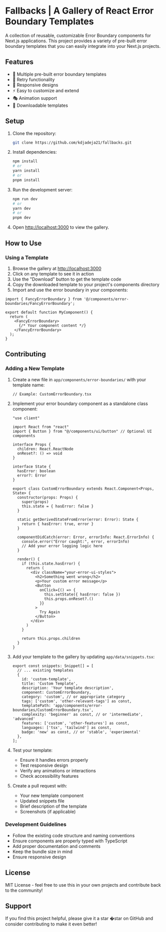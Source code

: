 # Fallbacks | A Gallery of React Error Boundary Templates

A collection of reusable, customizable Error Boundary components for Next.js applications. This project provides a variety of pre-built error boundary templates that you can easily integrate into your Next.js projects.

## Features

- 🎨 Multiple pre-built error boundary templates
- 🔄 Retry functionality
- 📱 Responsive designs
- ⚡ Easy to customize and extend
- 🎭 Animation support
- 💾 Downloadable templates

## Setup

1. Clone the repository:
   ```bash
   git clone https://github.com/kdjadeja21/fallbacks.git
   ```

2. Install dependencies:
   ```bash
   npm install
   # or
   yarn install
   # or
   pnpm install
   ```

3. Run the development server:
   ```bash
   npm run dev
   # or
   yarn dev
   # or
   pnpm dev
   ```

4. Open [http://localhost:3000](http://localhost:3000) to view the gallery.

## How to Use

### Using a Template

1. Browse the gallery at [http://localhost:3000](http://localhost:3000)
2. Click on any template to see it in action
3. Use the "Download" button to get the template code
4. Copy the downloaded template to your project's components directory
5. Import and use the error boundary in your components:

```tsx
import { FancyErrorBoundary } from '@/components/error-boundaries/FancyErrorBoundary';

export default function MyComponent() {
  return (
    <FancyErrorBoundary>
      {/* Your component content */}
    </FancyErrorBoundary>
  );
}
```

## Contributing

### Adding a New Template

1. Create a new file in `app/components/error-boundaries/` with your template name:
   ```tsx
   // Example: CustomErrorBoundary.tsx
   ```

2. Implement your error boundary component as a standalone class component:
   ```tsx
   "use client"

   import React from "react"
   import { Button } from "@/components/ui/button" // Optional UI components

   interface Props {
     children: React.ReactNode
     onReset?: () => void
   }

   interface State {
     hasError: boolean
     error?: Error
   }

   export class CustomErrorBoundary extends React.Component<Props, State> {
     constructor(props: Props) {
       super(props)
       this.state = { hasError: false }
     }

     static getDerivedStateFromError(error: Error): State {
       return { hasError: true, error }
     }

     componentDidCatch(error: Error, errorInfo: React.ErrorInfo) {
       console.error("Error caught:", error, errorInfo)
       // Add your error logging logic here
     }

     render() {
       if (this.state.hasError) {
         return (
           <div className="your-error-ui-styles">
             <h2>Something went wrong</h2>
             <p>Your custom error message</p>
             <Button
               onClick={() => {
                 this.setState({ hasError: false })
                 this.props.onReset?.()
               }}
             >
               Try Again
             </Button>
           </div>
         )
       }

       return this.props.children
     }
   }
   ```

3. Add your template to the gallery by updating `app/data/snippets.tsx`:
   ```tsx
   export const snippets: Snippet[] = [
     // ... existing templates
     {
       id: 'custom-template',
       title: 'Custom Template',
       description: 'Your template description',
       component: CustomErrorBoundary,
       category: 'custom', // or appropriate category
       tags: ['custom', 'other-relevant-tags'] as const,
       templatePath: 'app/components/error-boundaries/CustomErrorBoundary.tsx',
       complexity: 'beginner' as const, // or 'intermediate', 'advanced'
       features: ['custom', 'other-features'] as const,
       languages: ['tsx', 'tailwind'] as const,
       badge: 'new' as const, // or 'stable', 'experimental'
     },
   ];
   ```

4. Test your template:
   - Ensure it handles errors properly
   - Test responsive design
   - Verify any animations or interactions
   - Check accessibility features

5. Create a pull request with:
   - Your new template component
   - Updated snippets file
   - Brief description of the template
   - Screenshots (if applicable)

### Development Guidelines

- Follow the existing code structure and naming conventions
- Ensure components are properly typed with TypeScript
- Add proper documentation and comments
- Keep the bundle size in mind
- Ensure responsive design

## License

MIT License - feel free to use this in your own projects and contribute back to the community!

## Support

If you find this project helpful, please give it a star �star on GitHub and consider contributing to make it even better!
